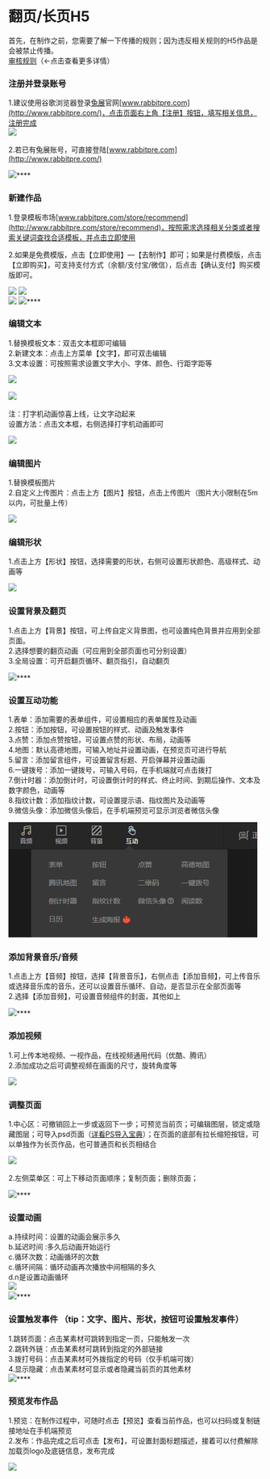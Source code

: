 # 翻页/长页H5

首先，在制作之前，您需要了解一下传播的规则；因为违反相关规则的H5作品是会被禁止传播。  
[审核规则](http://bbs.rabbitpre.com/forum.php?mod=viewthread&tid=833)（←点击查看更多详情）  


### **注册并登录账号**

1.建议使用谷歌浏览器登录[兔展](http://www.rabbitpre.com/)官网[www.rabbitpre.com](http://www.rabbitpre.com/)，点击页面右上角【注册】按钮，填写相关信息，注册完成  
![](http://bbscdn.rabbitpre.com/data/attachment/forum/201801/25/154422nzvcer2rpp7p2c6l.jpg)  


2.若已有兔展账号，可直接登陆[www.rabbitpre.com](http://www.rabbitpre.com/)  
  
![](http://bbscdn.rabbitpre.com/data/attachment/forum/201801/25/154422hksuyk5rz59ni4mu.png)\*\*\*\*

### **新建作品** 

1.登录模板市场[www.rabbitpre.com/store/recommend](http://www.rabbitpre.com/store/recommend)，按照需求选择相关分类或者搜索关键词查找合适模板，并点击立即使用

2.如果是免费模版，点击【立即使用】—【去制作】即可；如果是付费模版，点击【立即购买】，可支持支付方式（余额/支付宝/微信），后点击【确认支付】购买模版即可。  
  
  
![](http://bbscdn.rabbitpre.com/data/attachment/forum/201801/25/154423nccqqcbchb3hej2z.png) ![](http://bbscdn.rabbitpre.com/data/attachment/forum/201801/25/154426xa9i8t66d080pp8i.png)  
![](http://bbscdn.rabbitpre.com/data/attachment/forum/201801/25/154425wrur339rlqqrruw3.png) ![](http://bbscdn.rabbitpre.com/data/attachment/forum/201801/25/154426s3odnje5e2dpfj3j.png)\*\*\*\*

### **编辑文本**

1.替换模板文本：双击文本框即可编辑  
2.新建文本：点击上方菜单【文字】，即可双击编辑  
3.文本设置：可按照需求设置文字大小、字体、颜色、行距字距等  
  
![](http://bbscdn.rabbitpre.com/data/attachment/forum/201801/25/154427yo8wch9awahowdht.png)  
  
![](http://bbscdn.rabbitpre.com/data/attachment/forum/201801/25/154427xxc1999y9pqga9bg.png)  
  
注：打字机动画惊喜上线，让文字动起来  
设置方法：点击文本框，右侧选择打字机动画即可  
  
![](http://bbscdn.rabbitpre.com/data/attachment/forum/201809/30/153506gm4gxg54tv1tdza5.png)  


### **编辑图片**

1.替换模板图片  
2.自定义上传图片：点击上方【图片】按钮，点击上传图片（图片大小限制在5m以内，可批量上传）  
  
![](http://bbscdn.rabbitpre.com/data/attachment/forum/201801/25/154427ln4w47s1f7t15zff.png)  


### **编辑形状**

1.点击上方【形状】按钮，选择需要的形状，右侧可设置形状颜色、高级样式、动画等  
  
![](http://bbscdn.rabbitpre.com/data/attachment/forum/201801/25/154427galqlkyqlllal3lo.png)  


### **设置背景及翻页**

1.点击上方【背景】按钮，可上传自定义背景图，也可设置纯色背景并应用到全部页面。  
2.选择想要的翻页动画（可应用到全部页面也可分别设置）  
3.全局设置：可开启翻页循环、翻页指引，自动翻页  
  
![](http://bbscdn.rabbitpre.com/data/attachment/forum/201801/25/154428sdsd3boio3bo9ydi.png)\*\*\*\*

### **设置互动功能**

1.表单：添加需要的表单组件，可设置相应的表单属性及动画  
2.按钮：添加按钮，可设置按钮的样式、动画及触发事件  
3.点赞：添加点赞按钮，可设置点赞的形状、布局，动画等  
4.地图：默认高德地图，可输入地址并设置动画，在预览页可进行导航  
5.留言：添加留言组件，可设置留言标题、开启弹幕并设置动画  
6.一键拨号：添加一键拨号，可输入号码，在手机端就可点击拨打  
7.倒计时器：添加倒计时，可设置倒计时的样式、终止时间、到期后操作、文本及数字颜色，动画等  
8.指纹计数：添加指纹计数，可设置提示语、指纹图片及动画等  
9.微信头像：添加微信头像后，在手机端预览可显示浏览者微信头像

![](../.gitbook/assets/image%20%28190%29.png)

### **添加背景音乐/音频**

1.点击上方【音频】按钮，选择【背景音乐】，右侧点击【添加音频】，可上传音乐或选择音乐库的音乐，还可以设置音乐循环、自动，是否显示在全部页面等  
2.选择【添加音频】，可设置音频组件的封面，其他如上  
  
![](http://bbscdn.rabbitpre.com/data/attachment/forum/201801/25/154428o4381kcvqblzbzrm.png)\*\*\*\*

### **添加视频**

1.可上传本地视频、一视作品，在线视频通用代码（优酷、腾讯）  
2.添加成功之后可调整视频在画面的尺寸，旋转角度等  
  
![](http://bbscdn.rabbitpre.com/data/attachment/forum/201809/30/161937q8kfk5r82sksv2dy.png)  


### **调整页面**

1.中心区：可撤销回上一步或返回下一步；可预览当前页；可编辑图层，锁定或隐藏图层；可导入psd页面（[详看PS导入宝典](http://bbs.rabbitpre.com/forum.php?mod=viewthread&tid=2134)）；在页面的底部有拉长缩短按钮，可以单独作为长页作品，也可普通页和长页相结合  
  
![](http://bbscdn.rabbitpre.com/data/attachment/forum/201803/22/154248idg66cdcr7gfcazc.png)

2.左侧菜单区：可上下移动页面顺序；复制页面；删除页面；  
  
![](http://bbscdn.rabbitpre.com/data/attachment/forum/201801/25/173222tf1i3c3frz13z7if.png)\*\*\*\*

### **设置动画**

a.持续时间：设置的动画会展示多久  
b.延迟时间 :多久后动画开始运行  
c.循环次数：动画循环的次数  
c.循环间隔：循环动画再次播放中间相隔的多久  
d.n是设置动画循环  
![](http://bbscdn.rabbitpre.com/data/attachment/forum/201801/25/172007kiveo0319i0jo0ii.png)  
![](http://bbscdn.rabbitpre.com/data/attachment/forum/201803/22/154632w3tq9q5q3wjdqbqd.png)\*\*\*\*

### **设置触发事件 （tip：文字、图片、形状，按钮可设置触发事件）**

1.跳转页面：点击某素材可跳转到指定一页，只能触发一次  
2.跳转外链：点击某素材可跳转到指定的外部链接  
3.拨打号码：点击某素材可外拨指定的号码（仅手机端可拨）  
4.显示隐藏：点击某素材可显示或者隐藏当前页的其他素材  
![](http://bbscdn.rabbitpre.com/data/attachment/forum/201803/22/155252gyxjlqynthxypokx.png)\*\*\*\*

### **预览发布作品**

1.预览：在制作过程中，可随时点击【预览】查看当前作品，也可以扫码或复制链接地址在手机端预览  
2.发布：作品完成之后可点击【发布】，可设置封面标题描述，接着可以付费解除加载页logo及底链信息，发布完成  
  
![](http://bbscdn.rabbitpre.com/data/attachment/forum/201801/25/171612nr73k8rmk99hz2oz.png)  
  


